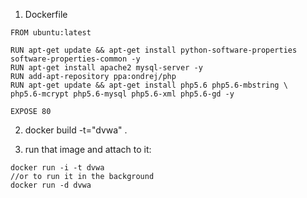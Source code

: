 1. Dockerfile
```
FROM ubuntu:latest

RUN apt-get update && apt-get install python-software-properties software-properties-common -y
RUN apt-get install apache2 mysql-server -y
RUN add-apt-repository ppa:ondrej/php
RUN apt-get update && apt-get install php5.6 php5.6-mbstring \
php5.6-mcrypt php5.6-mysql php5.6-xml php5.6-gd -y

EXPOSE 80
```

2. docker build -t="dvwa" .

3. run that image and attach to it:
```
docker run -i -t dvwa
//or to run it in the background
docker run -d dvwa
```
